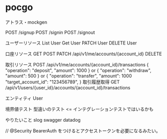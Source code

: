 # pocgo

アトラス・mockgen

POST /signup
POST /signin
POST /signout

ユーザーリソース
List User
Get User
PATCH User
DELETE User

口座リソース
GET
POST
PATCH /api/v1/me/accounts/{account_id}
DELETE

取引リソース
POST /api/v1/me/accounts/{account_id}/transactions
{
  "operation": "deposit",
  "amount": 1000
}
or
{
  "operation": "withdraw",
  "amount": 500
}
or
{
  "operation": "transfer",
  "amount": 1000
  "target_account_id": "123456789",
}
取引履歴取得
GET /api/v1/users/{user_id}/accounts/{account_id}/transactions

エンティティ
User

境界値テスト
型違いのテスト <= インテグレーションテストではいるかも


やりたいこと
slog
swagger
datadog

// @Security BearerAuth
をつけるとアクセストークンを必要になるみたい。
